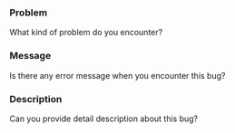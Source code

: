 ### Problem
What kind of problem do you encounter?

### Message
Is there any error message when you encounter this bug?

### Description
Can you provide detail description about this bug?
